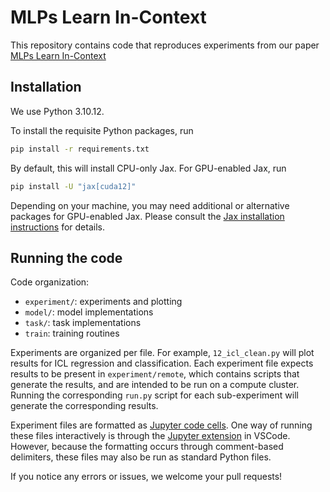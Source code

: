 # MLPs Learn In-Context
This repository contains code that reproduces experiments from our paper [MLPs Learn In-Context](https://arxiv.org/abs/2405.15618)

## Installation

We use Python 3.10.12.

To install the requisite Python packages, run
```sh
pip install -r requirements.txt
```
By default, this will install CPU-only Jax. For GPU-enabled Jax, run
```sh
pip install -U "jax[cuda12]"
```
Depending on your machine, you may need additional or alternative packages for GPU-enabled Jax. Please consult the [Jax installation instructions](https://jax.readthedocs.io/en/latest/installation.html) for details.


## Running the code
Code organization:
* `experiment/`: experiments and plotting
* `model/`: model implementations
* `task/`: task implementations
* `train`: training routines

Experiments are organized per file. For example, `12_icl_clean.py` will plot results for ICL regression and classification. Each experiment file expects results to be present in `experiment/remote`, which contains scripts that generate the results, and are intended to be run on a compute cluster. Running the corresponding `run.py` script for each sub-experiment will generate the corresponding results.

Experiment files are formatted as [Jupyter code cells](https://code.visualstudio.com/docs/python/jupyter-support-py#_export-a-jupyter-notebook). One way of running these files interactively is through the [Jupyter extension](https://marketplace.visualstudio.com/items?itemName=ms-toolsai.jupyter) in VSCode. However, because the formatting occurs through comment-based delimiters, these files may also be run as standard Python files.

If you notice any errors or issues, we welcome your pull requests!